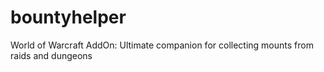 # bountyhelper
World of Warcraft AddOn: Ultimate companion for collecting mounts from raids and dungeons
